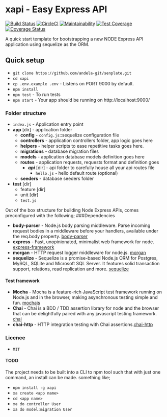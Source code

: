 # xapi - Easy Express API
[![Build Status](https://travis-ci.org/andela-git/senplate.svg?branch=master)](https://travis-ci.org/andela-git/senplate)
[![CircleCI](https://circleci.com/gh/andela-git/senplate.svg?style=svg)](https://circleci.com/gh/andela-git/senplate)
[![Maintainability](https://api.codeclimate.com/v1/badges/a37bd58403dc31ebe22e/maintainability)](https://codeclimate.com/github/andela-git/senplate/maintainability)
[![Test Coverage](https://api.codeclimate.com/v1/badges/a37bd58403dc31ebe22e/test_coverage)](https://codeclimate.com/github/andela-git/senplate/test_coverage)
[![Coverage Status](https://coveralls.io/repos/github/andela-git/senplate/badge.svg?branch=master)](https://coveralls.io/github/andela-git/senplate?branch=master)

A quick start template for bootstrapping a new NODE Express API application using sequelize as the ORM.

## Quick setup
* `git clone https://github.com/andela-git/senplate.git`
* `cd xapi`
* `cp .env.example .env` - Listens on PORT 9000 by default.
* `npm install`
* `npm test` - To run tests
* `npm start` - Your app should be running on http://localhost:9000/

### Folder structure
- `index.js` - Application entry point
- **app** [dir] - application folder
    -  **config** - `config.js`::sequelize configuration file 
    -  **controllers** - application controllers folder, app logic goes here
    -  **helpers** - helper scripts to ease repetitive tasks goes here.
    -  **migrations** - database migration files
    -  **models** - application database models definition goes here
    -  **routes** - application requests, requests format and definition goes
        -   ***api*** [dir] - api folder to carefully house all your api routes file
            -   `hello.js` - hello default route (optional)
    -  **seeders** - database seeders folder
- **test** [dir]
    - feature [dir]
    - unit [dir]
    - `test.js` 

Out of the box structure for building Node Express APIs, comes preconfigured with the following;
###Dependencies
* **body-parser** - Node.js body parsing middleware.
Parse incoming request bodies in a middleware before your handlers, available under the req.body property. [body-parser](https://github.com/expressjs/body-parser)
* **express** - Fast, unopinionated, minimalist web framework for node. [express-framework](https://github.com/expressjs/express)
* **morgan** - HTTP request logger middleware for node.js. [morgan](https://github.com/expressjs/morgan)
* **sequelize** - Sequelize is a promise-based Node.js ORM for Postgres, MySQL, SQLite and Microsoft SQL Server. It features solid transaction support, relations, read replication and more. [sequelize](http://docs.sequelizejs.com/)

#### Test framework
* **Mocha** - Mocha is a feature-rich JavaScript test framework running on Node.js and in the browser, making asynchronous testing simple and fun. [mochajs](https://mochajs.org/)
* **Chai** - Chai is a BDD / TDD assertion library for node and the browser that can be delightfully paired with any javascript testing framework. [chai](http://www.chaijs.com/)
* **chai-http** - HTTP integration testing with Chai assertions.[chai-http](http://www.chaijs.com/plugins/chai-http/)

### Licence
*     MIT

#### TODO
The project needs to be built into a CLI to npm tool such that with just one command, an install can be made.
something like;
* `npm install -g xapi`
* `xa create <app name>`
* `cd <app name>`
* `xa do controller User`
* `xa do model:migration User`
